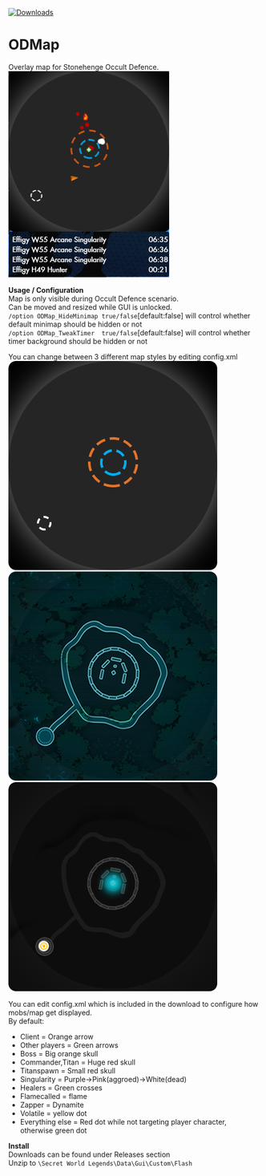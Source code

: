[![Downloads](https://img.shields.io/github/downloads/SecretFox/ODMap/total)](https://github.com/SecretFox/ODMap/releases)  
# ODMap  
Overlay map for Stonehenge Occult Defence.    
[![example](example.png "example")](https://raw.githubusercontent.com/SecretFox/ODMap/master/example.png)  

**Usage / Configuration**  
Map is only visible during Occult Defence scenario.  
Can be moved and resized while GUI is unlocked.  
`/option ODMap_HideMinimap true/false`[default:false] will control whether default minimap should be hidden or not  
`/option ODMap_TweakTimer  true/false`[default:false] will control whether timer background should be hidden or not  

You can change between 3 different map styles by editing config.xml  
[![map1](map1.png "map")](https://raw.githubusercontent.com/SecretFox/ODMap/master/map1.png)[![map2](map2.png "map_org")](https://raw.githubusercontent.com/SecretFox/ODMap/master/map2.png)[![map3](map3.png "map_alt")](https://raw.githubusercontent.com/SecretFox/ODMap/master/map3.png)  
  
You can edit config.xml which is included in the download to configure how mobs/map get displayed.  
By default:  
* Client = Orange arrow
* Other players = Green arrows
* Boss = Big orange skull  
* Commander,Titan = Huge red skull  
* Titanspawn = Small red skull  
* Singularity = Purple->Pink(aggroed)->White(dead)
* Healers = Green crosses  
* Flamecalled = flame  
* Zapper = Dynamite  
* Volatile = yellow dot
* Everything else = Red dot while not targeting player character, otherwise green dot
	
**Install**  
Downloads can be found under Releases section  
Unzip to `\Secret World Legends\Data\Gui\Custom\Flash`
